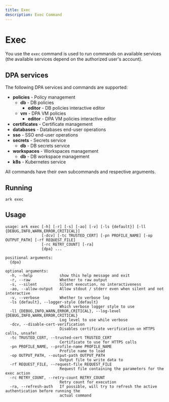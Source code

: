```yaml
---
title: Exec
description: Exec Command
---
```


# Exec

You use the `exec` command is used to run commands on available services (the available services depend on the authorized user's account).

## DPA services

The following DPA services and commands are supported:

- <b>policies</b> - Policy management
    - <b>db</b> - DB policies
        - <b>editor</b> - DB policies interactive editor
    - <b>vm</b> - DPA VM policies
        - <b>editor</b> - DPA VM policies interactive editor
- <b>certificates</b> - Certificate management
- <b>databases</b> - Databases end-user operations
- <b>sso</b> - SSO end-user operations
- <b>secrets</b> - Secrets service
    - <b>db</b> - DB secrets service
- <b>workspaces</b> - Workspaces management
    - <b>db</b> - DB workspace management
- <b>k8s</b> - Kubernetes service

All commands have their own subcommands and respective arguments.

## Running
```shell linenums="0"
ark exec
```

## Usage
```shell
usage: ark exec [-h] [-r] [-s] [-ao] [-v] [-ls {default}] [-ll {DEBUG,INFO,WARN,ERROR,CRITICAL}]
                [-dcv] [-tc TRUSTED_CERT] [-pn PROFILE_NAME] [-op OUTPUT_PATH] [-rf REQUEST_FILE]
                [-rc RETRY_COUNT] [-ra]
                {dpa} ...

positional arguments:
  {dpa}

optional arguments:
  -h, --help            show this help message and exit
  -r, --raw             Whether to raw output
  -s, --silent          Silent execution, no interactiveness
  -ao, --allow-output   Allow stdout / stderr even when silent and not interactive
  -v, --verbose         Whether to verbose log
  -ls {default}, --logger-style {default}
                        Which verbose logger style to use
  -ll {DEBUG,INFO,WARN,ERROR,CRITICAL}, --log-level {DEBUG,INFO,WARN,ERROR,CRITICAL}
                        Log level to use while verbose
  -dcv, --disable-cert-verification
                        Disables certificate verification on HTTPS calls, unsafe!
  -tc TRUSTED_CERT, --trusted-cert TRUSTED_CERT
                        Certificate to use for HTTPS calls
  -pn PROFILE_NAME, --profile-name PROFILE_NAME
                        Profile name to load
  -op OUTPUT_PATH, --output-path OUTPUT_PATH
                        Output file to write data to
  -rf REQUEST_FILE, --request-file REQUEST_FILE
                        Request file containing the parameters for the exec action
  -rc RETRY_COUNT, --retry-count RETRY_COUNT
                        Retry count for execution
  -ra, --refresh-auth   If possible, will try to refresh the active authentication before running the
                        actual command
```
